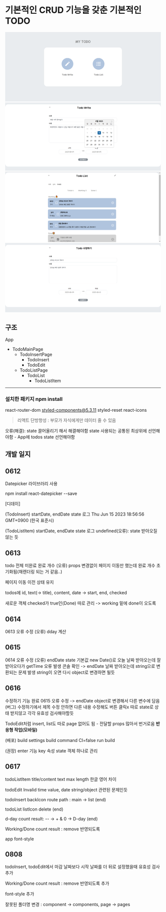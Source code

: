# 기본적인 CRUD 기능을 갖춘 기본적인 TODO
![Alt text](image.png)
![Alt text](image-2.png)
![Alt text](image-3.png)
![Alt text](image-4.png)
## 구조
App
- TodoMainPage
  - TodoInsertPage
    - TodoInsert
    - TodoEdit
  - TodoListPage
    - TodoList
      - TodoListItem
*** 
### 설치한 패키지 npm install
react-router-dom styled-components@5.3.11 styled-reset react-icons

> 리액트 단방향성 : 부모가 자식에게만 데이터 줄 수 있음


오류(해결): state 끌어올리기 해서 해결해야함 state 사용되는 공통된 최상위에 선언해야함 - App에 todos state 선언해야함

## 개발 일지
## 0612
Datepicker 라이브러리 사용

npm install react-datepicker --save

[디데이]

(TodoInsert) startDate, endDate state 로그
Thu Jun 15 2023 18:56:56 GMT+0900 (한국 표준시)

(TodoListItem) startDate, endDate state 로그
 undefined(오류): state 받아오질 않는 듯

## 0613
todo 전체 미완료 완료 개수
(오류) props 변경없이 페이지 이동만 했는데 완료 개수 초기화됨(재렌더링 되는 거 같음..)

페이지 이동 이전 상태 유지

todos에 id, text(-> title), content, date -> start, end, checked

새로운 객체 checked가 true인(Done) 따로 관리 -> working 밑에 done이 오도록

## 0614
0613 오류 수정
(오류) dday 계산

## 0615
0614 오류 수정
(오류) endDate state 기본값 new Date()로 오늘 날짜 받아오는데 
잘 받아오다가 getTime 오류 발생 콘솔 확인 -> endDate 날짜 받아오는데 string으로 변환되는 문제 발생 string이 오면 다시 object로 변경하면 될듯

## 0616
수정하기 기능 완료
0615 오류 수정 -> endDate object로 변경해서 다른 변수에 담음
(버그) 수정하기에서 제목 수정 안하면 다른 내용 수정해도 버튼 클릭x
따로 state로 상태 받지않고 각각 유효성 검사해야할듯

TodoEdit처럼 insert, list도 따로 page 없어도 됨 - 전달할 props 많아서 번거로움
**반응형 작업(모바일)**

(배포) build settings
build command CI=false run build

(권장)
enter 기능 key 속성
state 객체 하나로 관리


## 0617
todoListItem title/content text max length 한글 영어 차이

todoEdit Invalid time value, date string/object 관련된 문제인듯

todoInsert backIcon route path :  main -> list (end)

todoList listIcon delete (end)

d-day count result:  -- -> + & 0 -> D-day (end)

Working/Done count result : remove 반영되도록

app font-style

## 0808
todoInsert, todoEdit에서 마감 날짜보다 시작 날짜를 더 뒤로 설정했을때 유효성 검사 추가
  
Working/Done count result : remove 반영되도록 추가

font-style 추가

잘못된 폴더명 변경 : component -> components, page -> pages
